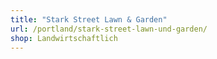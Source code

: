 ```yaml
---
title: "Stark Street Lawn & Garden"
url: /portland/stark-street-lawn-und-garden/
shop: Landwirtschaftlich
---
```

